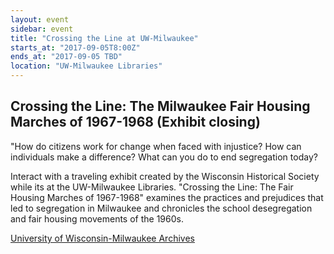 ```yaml
---
layout: event
sidebar: event
title: "Crossing the Line at UW-Milwaukee"
starts_at: "2017-09-05T8:00Z"
ends_at: "2017-09-05 TBD"
location: "UW-Milwaukee Libraries"
---
```


## Crossing the Line: The Milwaukee Fair Housing Marches of 1967-1968 (Exhibit closing)

"How do citizens work for change when faced with injustice? How can individuals make a difference? What can you do to end segregation today?

Interact with a traveling exhibit created by the Wisconsin Historical Society while its at the UW-Milwaukee Libraries. "Crossing the Line: The Fair Housing Marches of 1967-1968" examines the practices and prejudices that led to segregation in Milwaukee and chronicles the school desegregation and fair housing movements of the 1960s.       

[University of Wisconsin-Milwaukee Archives](http://uwm.edu/libraries/archives/)
